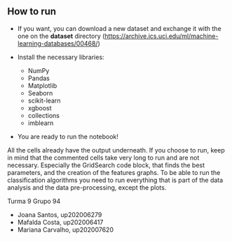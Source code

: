 ## How to run

* If you want, you can download a new dataset and exchange it with the one on the **dataset** directory (https://archive.ics.uci.edu/ml/machine-learning-databases/00468/)
* Install the necessary libraries:
    * NumPy
    * Pandas
    * Matplotlib
    * Seaborn
    * scikit-learn
    * xgboost
    * collections
    * imblearn

* You are ready to run the notebook!
    
All the cells already have the output underneath. If you choose to run, keep in mind that the commented cells take very long to run and are not necessary. Especially the GridSearch code block, that finds the best parameters, and the creation of the features graphs. To be able to run the classification algorithms you need to run everything that is part of the data analysis and the data pre-processing, except the plots.


Turma 9 Grupo 94

- Joana Santos, up202006279
- Mafalda Costa, up202006417
- Mariana Carvalho, up202007620
